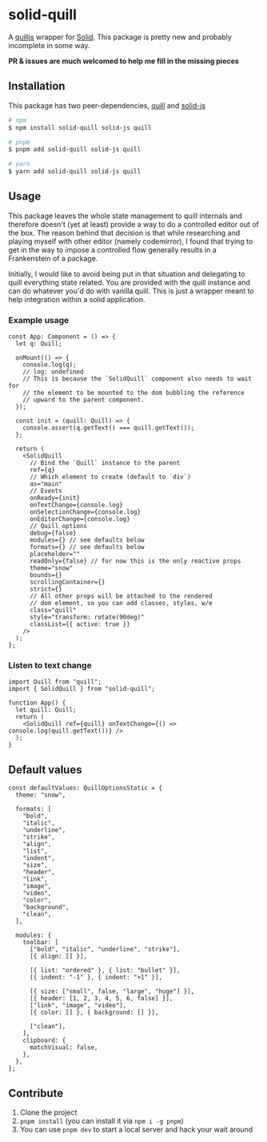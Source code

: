 # solid-quill

A [quilljs](https://quilljs.com/) wrapper for [Solid](https://github.com/ryansolid/solid).
This package is pretty new and probably incomplete in some way.

**PR & issues are much welcomed to help me fill in the missing pieces**

## Installation

This package has two peer-dependencies, [quill](http://npmjs.com/package/quill) and [solid-js](http://npmjs.com/package/solid-js)

```bash
# npm
$ npm install solid-quill solid-js quill

# pnpm
$ pnpm add solid-quill solid-js quill

# yarn
$ yarn add solid-quill solid-js quill
```

## Usage

This package leaves the whole state management to quill internals and therefore doesn't (yet at least) provide a way to do a controlled editor out of the box. The reason behind that decision is that while researching and playing myself with other editor (namely codemirror), I found that trying to get in the way to impose a controlled flow generally results in a Frankenstein of a package.

Initially, I would like to avoid being put in that situation and delegating to quill everything state related. You are provided with the quill instance and can do whatever you'd do with vanilla quill. This is just a wrapper meant to help integration within a solid application.

### Example usage

```tsx
const App: Component = () => {
  let q: Quill;

  onMount(() => {
    console.log(q);
    // log: undefined
    // This is because the `SolidQuill` component also needs to wait for
    // the element to be mounted to the dom bubbling the reference
    // upward to the parent component.
  });

  const init = (quill: Quill) => {
    console.assert(q.getText() === quill.getText());
  };

  return (
    <SolidQuill
      // Bind the `Quill` instance to the parent
      ref={q}
      // Which element to create (default to `div`)
      as="main"
      // Events
      onReady={init}
      onTextChange={console.log}
      onSelectionChange={console.log}
      onEditorChange={console.log}
      // Quill options
      debug={false}
      modules={} // see defaults below
      formats={} // see defaults below
      placeholder=""
      readOnly={false} // for now this is the only reactive props
      theme="snow"
      bounds={}
      scrollingContainer={}
      strict={}
      // All other props will be attached to the rendered
      // dom element, so you can add classes, styles, w/e
      class="quill"
      style="transform: rotate(90deg)"
      classList={{ active: true }}
    />
  );
};
```

### Listen to text change

```tsx
import Quill from "quill";
import { SolidQuill } from "solid-quill";

function App() {
  let quill: Quill;
  return (
    <SolidQuill ref={quill} onTextChange={() => console.log(quill.getText())} />
  );
}
```

## Default values

```tsx
const defaultValues: QuillOptionsStatic = {
  theme: "snow",

  formats: [
    "bold",
    "italic",
    "underline",
    "strike",
    "align",
    "list",
    "indent",
    "size",
    "header",
    "link",
    "image",
    "video",
    "color",
    "background",
    "clean",
  ],

  modules: {
    toolbar: [
      ["bold", "italic", "underline", "strike"],
      [{ align: [] }],

      [{ list: "ordered" }, { list: "bullet" }],
      [{ indent: "-1" }, { indent: "+1" }],

      [{ size: ["small", false, "large", "huge"] }],
      [{ header: [1, 2, 3, 4, 5, 6, false] }],
      ["link", "image", "video"],
      [{ color: [] }, { background: [] }],

      ["clean"],
    ],
    clipboard: {
      matchVisual: false,
    },
  },
};
```

## Contribute

1. Clone the project
2. `pnpm install` (you can install it via `npm i -g pnpm`)
3. You can use `pnpm dev` to start a local server and hack your wait around
